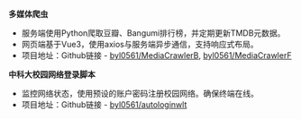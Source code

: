 **多媒体爬虫**
* 服务端使用Python爬取豆瓣、Bangumi排行榜，并定期更新TMDB元数据。
* 网页端基于Vue3，使用axios与服务端异步通信，支持响应式布局。
* 项目地址：Github链接 - [byl0561/MediaCrawlerB](https://github.com/byl0561/media_clawer), [byl0561/MediaCrawlerF](https://github.com/byl0561/media_crawler_front)

**中科大校园网络登录脚本**
* 监控网络状态，使用预设的账户密码注册校园网络。确保终端在线。
* 项目地址：Github链接 - [byl0561/autologinwlt](https://github.com/byl0561/autologinwlt)